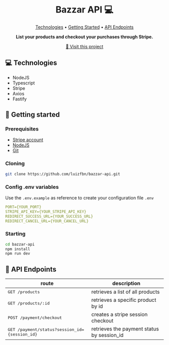 <h1 align="center" style="font-weight: bold;">Bazzar API 💻</h1>

<p align="center">
  <a href="#tech">Technologies</a> • 
  <a href="#started">Getting Started</a> • 
  <a href="#routes">API Endpoints</a>
</p>

<p align="center">
    <b>List your products and checkout your purchases through Stripe.</b>
</p>

<p align="center">
     <a href="https://bazzar-api.vercel.app/">📱 Visit this project</a>
</p>

<h2 id="tech">💻 Technologies</h2>

- NodeJS
- Typescript
- Stripe
- Axios
- Fastify

<h2 id="started">🚀 Getting started</h2>

<h3>Prerequisites</h3>

- [Stripe account](https://stripe.com)
- [NodeJS](https://nodejs.org/en/download)
- [Git](https://git-scm.com/downloads)

<h3>Cloning</h3>

```bash
git clone https://github.com/luizfbn/bazzar-api.git
```

<h3>Config .env variables</h2>

Use the `.env.example` as reference to create your configuration file `.env`

```yaml
PORT={YOUR_PORT}
STRIPE_API_KEY={YOUR_STRIPE_API_KEY}
REDIRECT_SUCCESS_URL={YOUR_SUCCESS_URL}
REDIRECT_CANCEL_URL={YOUR_CANCEL_URL}
```

<h3>Starting</h3>

```bash
cd bazzar-api
npm install
npm run dev
```

<h2 id="routes">📍 API Endpoints</h2>

| route               | description                                          
|----------------------|-----------------------------------------------------
| <kbd>GET /products</kbd>     | retrieves a list of all products
| <kbd>GET /products/:id</kbd>     | retrieves a specific product by id
| <kbd>POST /payment/checkout</kbd>     | creates a stripe session checkout
| <kbd>GET /payment/status?session_id={session_id}</kbd>     | retrieves the payment status by session_id

